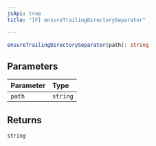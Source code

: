 ```yaml
---
jsApi: true
title: "[F] ensureTrailingDirectorySeparator"

---
```

```ts
ensureTrailingDirectorySeparator(path): string
```

## Parameters

| Parameter | Type |
| :------ | :------ |
| `path` | `string` |

## Returns

`string`
